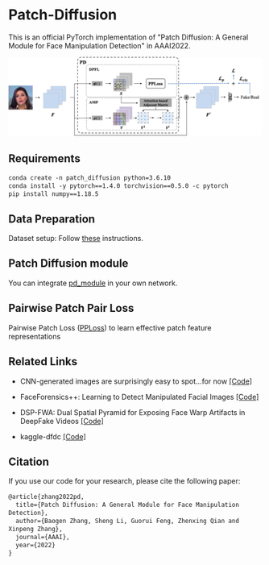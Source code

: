 # Patch-Diffusion

This is an official PyTorch implementation of "Patch Diffusion: A General Module for Face Manipulation Detection" in AAAI2022.

![img_model](imgs/model.png)


## Requirements

~~~shell
conda create -n patch_diffusion python=3.6.10
conda install -y pytorch==1.4.0 torchvision==0.5.0 -c pytorch
pip install numpy==1.18.5
~~~

## Data Preparation

Dataset setup: Follow [these](data_preparation) instructions.

## Patch Diffusion module

You can integrate [pd_module](pd_module.py) in your own network.

## Pairwise Patch Pair Loss

Pairwise Patch Loss ([PPLoss](pploss.py)) to learn effective patch feature representations

## Related Links

- CNN-generated images are surprisingly easy to spot...for now [[Code]](https://github.com/PeterWang512/CNNDetection)

- FaceForensics++: Learning to Detect Manipulated Facial Images [[Code]](https://github.com/ondyari/FaceForensics)

- DSP-FWA: Dual Spatial Pyramid for Exposing Face Warp Artifacts in DeepFake Videos [[Code]](https://github.com/yuezunli/DSP-FWA)

- kaggle-dfdc [[Code]](https://github.com/cuihaoleo/kaggle-dfdc)

## Citation

If you use our code for your research, please cite the following paper:

~~~
@article{zhang2022pd,
  title={Patch Diffusion: A General Module for Face Manipulation Detection},
  author={Baogen Zhang, Sheng Li, Guorui Feng, Zhenxing Qian and Xinpeng Zhang},
  journal={AAAI},
  year={2022}
}
~~~
